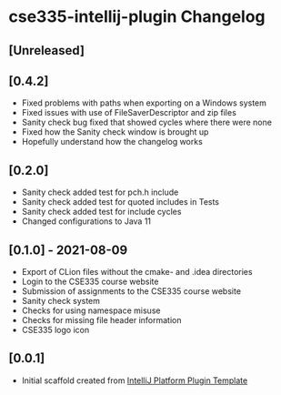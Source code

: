 <!-- Keep a Changelog guide -> https://keepachangelog.com -->

# cse335-intellij-plugin Changelog

## [Unreleased]

## [0.4.2]
- Fixed problems with paths when exporting on a Windows system
- Fixed issues with use of FileSaverDescriptor and zip files
- Sanity check bug fixed that showed cycles where there were none
- Fixed how the Sanity check window is brought up
- Hopefully understand how the changelog works

## [0.2.0]
- Sanity check added test for pch.h include
- Sanity check added test for quoted includes in Tests
- Sanity check added test for include cycles
- Changed configurations to Java 11
 
## [0.1.0] - 2021-08-09

- Export of CLion files without the cmake- and .idea directories
- Login to the CSE335 course website
- Submission of assignments to the CSE335 course website
- Sanity check system
- Checks for using namespace misuse
- Checks for missing file header information
- CSE335 logo icon

## [0.0.1]

- Initial scaffold created from [IntelliJ Platform Plugin Template](https://github.com/JetBrains/intellij-platform-plugin-template)

